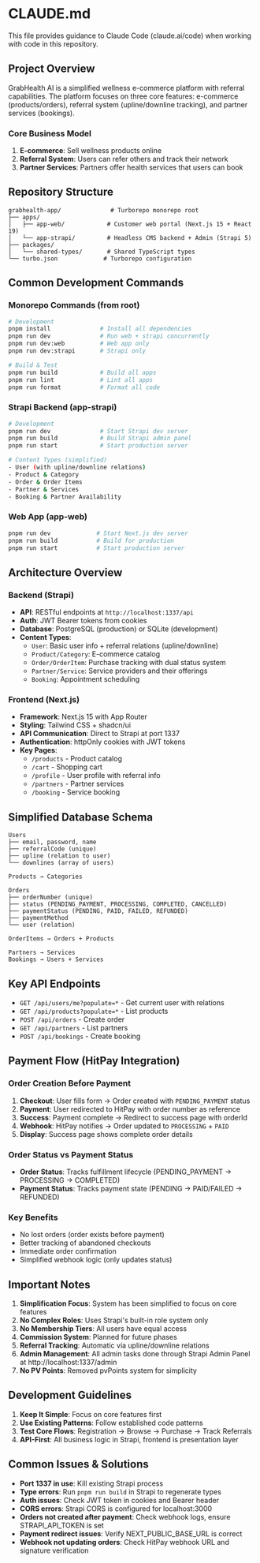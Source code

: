 # CLAUDE.md

This file provides guidance to Claude Code (claude.ai/code) when working with code in this repository.

## Project Overview

GrabHealth AI is a simplified wellness e-commerce platform with referral capabilities. The platform focuses on three core features: e-commerce (products/orders), referral system (upline/downline tracking), and partner services (bookings).

### Core Business Model

1. **E-commerce**: Sell wellness products online
2. **Referral System**: Users can refer others and track their network
3. **Partner Services**: Partners offer health services that users can book

## Repository Structure

```
grabhealth-app/              # Turborepo monorepo root
├── apps/
│   ├── app-web/            # Customer web portal (Next.js 15 + React 19)
│   └── app-strapi/         # Headless CMS backend + Admin (Strapi 5)
├── packages/
│   └── shared-types/       # Shared TypeScript types
└── turbo.json             # Turborepo configuration
```

## Common Development Commands

### Monorepo Commands (from root)

```bash
# Development
pnpm install              # Install all dependencies
pnpm run dev              # Run web + strapi concurrently
pnpm run dev:web          # Web app only
pnpm run dev:strapi       # Strapi only

# Build & Test
pnpm run build            # Build all apps
pnpm run lint             # Lint all apps
pnpm run format           # Format all code
```

### Strapi Backend (app-strapi)

```bash
# Development
pnpm run dev              # Start Strapi dev server
pnpm run build            # Build Strapi admin panel
pnpm run start            # Start production server

# Content Types (simplified)
- User (with upline/downline relations)
- Product & Category
- Order & Order Items  
- Partner & Services
- Booking & Partner Availability
```

### Web App (app-web)

```bash
pnpm run dev             # Start Next.js dev server
pnpm run build           # Build for production
pnpm run start           # Start production server
```

## Architecture Overview

### Backend (Strapi)

- **API**: RESTful endpoints at `http://localhost:1337/api`
- **Auth**: JWT Bearer tokens from cookies
- **Database**: PostgreSQL (production) or SQLite (development)
- **Content Types**:
  - `User`: Basic user info + referral relations (upline/downline)
  - `Product/Category`: E-commerce catalog
  - `Order/OrderItem`: Purchase tracking with dual status system
  - `Partner/Service`: Service providers and their offerings
  - `Booking`: Appointment scheduling

### Frontend (Next.js)

- **Framework**: Next.js 15 with App Router
- **Styling**: Tailwind CSS + shadcn/ui
- **API Communication**: Direct to Strapi at port 1337
- **Authentication**: httpOnly cookies with JWT tokens
- **Key Pages**:
  - `/products` - Product catalog
  - `/cart` - Shopping cart
  - `/profile` - User profile with referral info
  - `/partners` - Partner services
  - `/booking` - Service booking

## Simplified Database Schema

```
Users
├── email, password, name
├── referralCode (unique)
├── upline (relation to user)
└── downlines (array of users)

Products → Categories

Orders
├── orderNumber (unique)
├── status (PENDING_PAYMENT, PROCESSING, COMPLETED, CANCELLED)
├── paymentStatus (PENDING, PAID, FAILED, REFUNDED)
├── paymentMethod
└── user (relation)

OrderItems → Orders + Products

Partners → Services
Bookings → Users + Services
```

## Key API Endpoints

- `GET /api/users/me?populate=*` - Get current user with relations
- `GET /api/products?populate=*` - List products
- `POST /api/orders` - Create order
- `GET /api/partners` - List partners
- `POST /api/bookings` - Create booking

## Payment Flow (HitPay Integration)

### Order Creation Before Payment
1. **Checkout**: User fills form → Order created with `PENDING_PAYMENT` status
2. **Payment**: User redirected to HitPay with order number as reference
3. **Success**: Payment complete → Redirect to success page with orderId
4. **Webhook**: HitPay notifies → Order updated to `PROCESSING` + `PAID`
5. **Display**: Success page shows complete order details

### Order Status vs Payment Status
- **Order Status**: Tracks fulfillment lifecycle (PENDING_PAYMENT → PROCESSING → COMPLETED)
- **Payment Status**: Tracks payment state (PENDING → PAID/FAILED → REFUNDED)

### Key Benefits
- No lost orders (order exists before payment)
- Better tracking of abandoned checkouts
- Immediate order confirmation
- Simplified webhook logic (only updates status)

## Important Notes

1. **Simplification Focus**: System has been simplified to focus on core features
2. **No Complex Roles**: Uses Strapi's built-in role system only
3. **No Membership Tiers**: All users have equal access
4. **Commission System**: Planned for future phases
5. **Referral Tracking**: Automatic via upline/downline relations
6. **Admin Management**: All admin tasks done through Strapi Admin Panel at http://localhost:1337/admin
7. **No PV Points**: Removed pvPoints system for simplicity

## Development Guidelines

1. **Keep It Simple**: Focus on core features first
2. **Use Existing Patterns**: Follow established code patterns
3. **Test Core Flows**: Registration → Browse → Purchase → Track Referrals
4. **API-First**: All business logic in Strapi, frontend is presentation layer

## Common Issues & Solutions

- **Port 1337 in use**: Kill existing Strapi process
- **Type errors**: Run `pnpm run build` in Strapi to regenerate types
- **Auth issues**: Check JWT token in cookies and Bearer header
- **CORS errors**: Strapi CORS is configured for localhost:3000
- **Orders not created after payment**: Check webhook logs, ensure STRAPI_API_TOKEN is set
- **Payment redirect issues**: Verify NEXT_PUBLIC_BASE_URL is correct
- **Webhook not updating orders**: Check HitPay webhook URL and signature verification